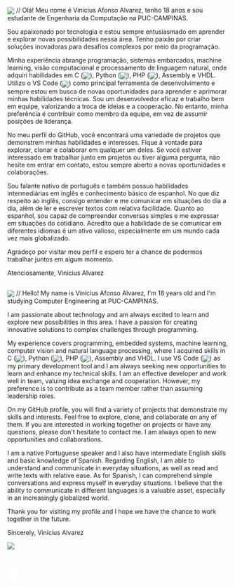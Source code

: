 <img width="20px" align="center" src="https://logodownload.org/wp-content/uploads/2022/05/brazil-flag-bandeira.png"/> // Olá! Meu nome é Vinícius Afonso Alvarez, tenho 18 anos e sou estudante de Engenharia da Computação na PUC-CAMPINAS. 

Sou apaixonado por tecnologia e estou sempre entusiasmado em aprender e explorar novas possibilidades nessa área. Tenho paixão por criar soluções inovadoras para desafios complexos por meio da programação.

Minha experiência abrange programação, sistemas embarcados, machine learning, visão computacional e processamento de linguagem natural, onde adquiri habilidades em C (<img width="20px" align="center" src="https://cdn.jsdelivr.net/gh/devicons/devicon/icons/c/c-original.svg"/>), Python ([<img width="20px" align="center" src="https://cdn.jsdelivr.net/gh/devicons/devicon/icons/python/python-original.svg"/>](https://www.python.org)), PHP ([<img  width="20px" align="center" src="https://cdn.jsdelivr.net/gh/devicons/devicon/icons/php/php-original.svg"/>](https://www.php.net)), Assembly e VHDL. Utilizo o VS Code ([<img width="15px" align="center" src="https://cdn.jsdelivr.net/gh/devicons/devicon/icons/vscode/vscode-original.svg"/>](https://code.visualstudio.com)) como principal ferramenta de desenvolvimento e sempre estou em busca de novas oportunidades para aprender e aprimorar minhas habilidades técnicas. Sou um desenvolvedor eficaz e trabalho bem em equipe, valorizando a troca de ideias e a cooperação. No entanto, minha preferência é contribuir como membro da equipe, em vez de assumir posições de liderança.

No meu perfil do GitHub, você encontrará uma variedade de projetos que demonstrem minhas habilidades e interesses. Fique à vontade para explorar, clonar e colaborar em qualquer um deles. Se você estiver interessado em trabalhar junto em projetos ou tiver alguma pergunta, não hesite em entrar em contato, estou sempre aberto a novas oportunidades e colaborações.

Sou falante nativo de português e também possuo habilidades intermediárias em inglês e conhecimento básico de espanhol.
No que diz respeito ao inglês, consigo entender e me comunicar em situações do dia a dia, além de ler e escrever textos com relativa facilidade. Quanto ao espanhol, sou capaz de compreender conversas simples e me expressar em situações do cotidiano. Acredito que a habilidade de se comunicar em diferentes idiomas é um ativo valioso, especialmente em um mundo cada vez mais globalizado. 

Agradeço por visitar meu perfil e espero ter a chance de podermos trabalhar juntos em algum momento.

Atenciosamente, Vinícius Alvarez

##
<img width="20px" align="center" src="https://static.mundoeducacao.uol.com.br/mundoeducacao/2022/05/bandeira-estados-unidos.jpg"/> // Hello! My name is Vinícius Afonso Alvarez, I'm 18 years old and I'm studying Computer Engineering at PUC-CAMPINAS.

I am passionate about technology and am always excited to learn and explore new possibilities in this area. I have a passion for creating innovative solutions to complex challenges through programming. 

My experience covers programming, embedded systems, machine learning, computer vision and natural language processing, where I acquired skills in C (<img width="20px" align="center" src="https://cdn.jsdelivr.net/gh/devicons/devicon/icons/c/c-original.svg"/>), Python ([<img width="20px" align="center" src="https://cdn.jsdelivr.net/gh/devicons/devicon/icons/python/python-original.svg"/>](https://www.python.org)), PHP ([<img  width="20px" align="center" src="https://cdn.jsdelivr.net/gh/devicons/devicon/icons/php/php-original.svg"/>](https://www.php.net)), Assembly and VHDL. I use VS Code ([<img width="15px" align="center" src="https://cdn.jsdelivr.net/gh/devicons/devicon/icons/vscode/vscode-original.svg"/>](https://code.visualstudio.com)) as my primary development tool and I am always seeking new opportunities to learn and enhance my technical skills. I am an effective developer and work well in team, valuing idea exchange and cooperation. However, my preference is to contribute as a team member rather than assuming leadership roles.

On my GitHub profile, you will find a variety of projects that demonstrate my skills and interests. Feel free to explore, clone, and collaborate on any of them. If you are interested in working together on projects or have any questions, please don't hesitate to contact me. I am always open to new opportunities and collaborations.

I am a native Portuguese speaker and I also have intermediate English skills and basic knowledge of Spanish. Regarding English, I am able to understand and communicate in everyday situations, as well as read and write texts with relative ease. As for Spanish, I can comprehend simple conversations and express myself in everyday situations. I believe that the ability to communicate in different languages is a valuable asset, especially in an increasingly globalized world.

Thank you for visiting my profile and I hope we have the chance to work together in the future.

Sincerely, Vinícius Alvarez



<img height="150em" src="https://github-readme-stats-eight-theta.vercel.app/api/top-langs/?username=VinizAA&layout=compact&langs_count=8&theme=algolia"/>
</a>

# 
<a href="https://www.instagram.com/vini_alvarez" target="_blank"><img align="left" alt="Instagram" width="30px" src="https://github.com/Aakarsh-B/trying-repos/blob/master/insta.svg"/>
